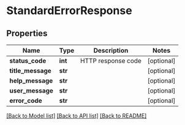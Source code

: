 # StandardErrorResponse

## Properties
Name | Type | Description | Notes
------------ | ------------- | ------------- | -------------
**status_code** | **int** | HTTP response code | [optional] 
**title_message** | **str** |  | [optional] 
**help_message** | **str** |  | [optional] 
**user_message** | **str** |  | [optional] 
**error_code** | **str** |  | [optional] 

[[Back to Model list]](../README.md#documentation-for-models) [[Back to API list]](../README.md#documentation-for-api-endpoints) [[Back to README]](../README.md)

